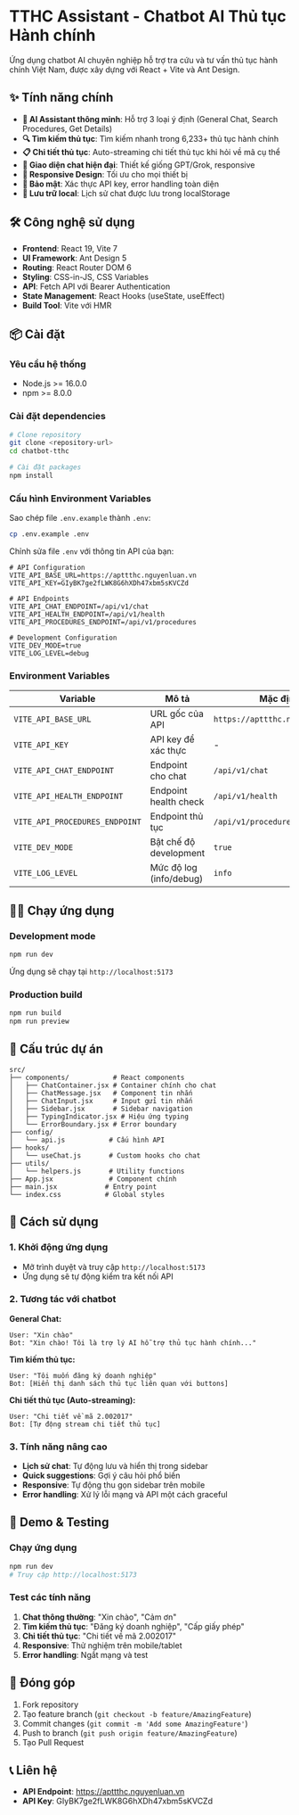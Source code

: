 # TTHC Assistant - Chatbot AI Thủ tục Hành chính

Ứng dụng chatbot AI chuyên nghiệp hỗ trợ tra cứu và tư vấn thủ tục hành chính Việt Nam, được xây dựng với React + Vite và Ant Design.

## ✨ Tính năng chính

- **🤖 AI Assistant thông minh**: Hỗ trợ 3 loại ý định (General Chat, Search Procedures, Get Details)
- **🔍 Tìm kiếm thủ tục**: Tìm kiếm nhanh trong 6,233+ thủ tục hành chính
- **📋 Chi tiết thủ tục**: Auto-streaming chi tiết thủ tục khi hỏi về mã cụ thể
- **💬 Giao diện chat hiện đại**: Thiết kế giống GPT/Grok, responsive
- **📱 Responsive Design**: Tối ưu cho mọi thiết bị
- **🔐 Bảo mật**: Xác thực API key, error handling toàn diện
- **💾 Lưu trữ local**: Lịch sử chat được lưu trong localStorage

## 🛠️ Công nghệ sử dụng

- **Frontend**: React 19, Vite 7
- **UI Framework**: Ant Design 5
- **Routing**: React Router DOM 6
- **Styling**: CSS-in-JS, CSS Variables
- **API**: Fetch API với Bearer Authentication
- **State Management**: React Hooks (useState, useEffect)
- **Build Tool**: Vite với HMR

## 📦 Cài đặt

### Yêu cầu hệ thống
- Node.js >= 16.0.0
- npm >= 8.0.0

### Cài đặt dependencies

```bash
# Clone repository
git clone <repository-url>
cd chatbot-tthc

# Cài đặt packages
npm install
```

### Cấu hình Environment Variables

Sao chép file `.env.example` thành `.env`:
```bash
cp .env.example .env
```

Chỉnh sửa file `.env` với thông tin API của bạn:
```env
# API Configuration
VITE_API_BASE_URL=https://apttthc.nguyenluan.vn
VITE_API_KEY=GIyBK7ge2fLWK8G6hXDh47xbm5sKVCZd

# API Endpoints
VITE_API_CHAT_ENDPOINT=/api/v1/chat
VITE_API_HEALTH_ENDPOINT=/api/v1/health
VITE_API_PROCEDURES_ENDPOINT=/api/v1/procedures

# Development Configuration
VITE_DEV_MODE=true
VITE_LOG_LEVEL=debug
```

### Environment Variables

| Variable | Mô tả | Mặc định |
|----------|-------|----------|
| `VITE_API_BASE_URL` | URL gốc của API | `https://apttthc.nguyenluan.vn` |
| `VITE_API_KEY` | API key để xác thực | - |
| `VITE_API_CHAT_ENDPOINT` | Endpoint cho chat | `/api/v1/chat` |
| `VITE_API_HEALTH_ENDPOINT` | Endpoint health check | `/api/v1/health` |
| `VITE_API_PROCEDURES_ENDPOINT` | Endpoint thủ tục | `/api/v1/procedures` |
| `VITE_DEV_MODE` | Bật chế độ development | `true` |
| `VITE_LOG_LEVEL` | Mức độ log (info/debug) | `info` |

## 🏃‍♂️ Chạy ứng dụng

### Development mode
```bash
npm run dev
```
Ứng dụng sẽ chạy tại `http://localhost:5173`

### Production build
```bash
npm run build
npm run preview
```

## 📁 Cấu trúc dự án

```
src/
├── components/           # React components
│   ├── ChatContainer.jsx # Container chính cho chat
│   ├── ChatMessage.jsx   # Component tin nhắn
│   ├── ChatInput.jsx     # Input gửi tin nhắn
│   ├── Sidebar.jsx       # Sidebar navigation
│   ├── TypingIndicator.jsx # Hiệu ứng typing
│   └── ErrorBoundary.jsx # Error boundary
├── config/
│   └── api.js           # Cấu hình API
├── hooks/
│   └── useChat.js       # Custom hooks cho chat
├── utils/
│   └── helpers.js       # Utility functions
├── App.jsx              # Component chính
├── main.jsx            # Entry point
└── index.css           # Global styles
```

## 🎯 Cách sử dụng

### 1. Khởi động ứng dụng
- Mở trình duyệt và truy cập `http://localhost:5173`
- Ứng dụng sẽ tự động kiểm tra kết nối API

### 2. Tương tác với chatbot

**General Chat:**
```
User: "Xin chào"
Bot: "Xin chào! Tôi là trợ lý AI hỗ trợ thủ tục hành chính..."
```

**Tìm kiếm thủ tục:**
```
User: "Tôi muốn đăng ký doanh nghiệp"
Bot: [Hiển thị danh sách thủ tục liên quan với buttons]
```

**Chi tiết thủ tục (Auto-streaming):**
```
User: "Chi tiết về mã 2.002017"
Bot: [Tự động stream chi tiết thủ tục]
```

### 3. Tính năng nâng cao

- **Lịch sử chat**: Tự động lưu và hiển thị trong sidebar
- **Quick suggestions**: Gợi ý câu hỏi phổ biến
- **Responsive**: Tự động thu gọn sidebar trên mobile
- **Error handling**: Xử lý lỗi mạng và API một cách graceful

## 🚀 Demo & Testing

### Chạy ứng dụng
```bash
npm run dev
# Truy cập http://localhost:5173
```

### Test các tính năng
1. **Chat thông thường**: "Xin chào", "Cảm ơn"
2. **Tìm kiếm thủ tục**: "Đăng ký doanh nghiệp", "Cấp giấy phép"
3. **Chi tiết thủ tục**: "Chi tiết về mã 2.002017"
4. **Responsive**: Thử nghiệm trên mobile/tablet
5. **Error handling**: Ngắt mạng và test

## 🤝 Đóng góp

1. Fork repository
2. Tạo feature branch (`git checkout -b feature/AmazingFeature`)
3. Commit changes (`git commit -m 'Add some AmazingFeature'`)
4. Push to branch (`git push origin feature/AmazingFeature`)
5. Tạo Pull Request

## 📞 Liên hệ

- **API Endpoint**: https://apttthc.nguyenluan.vn
- **API Key**: GIyBK7ge2fLWK8G6hXDh47xbm5sKVCZd

